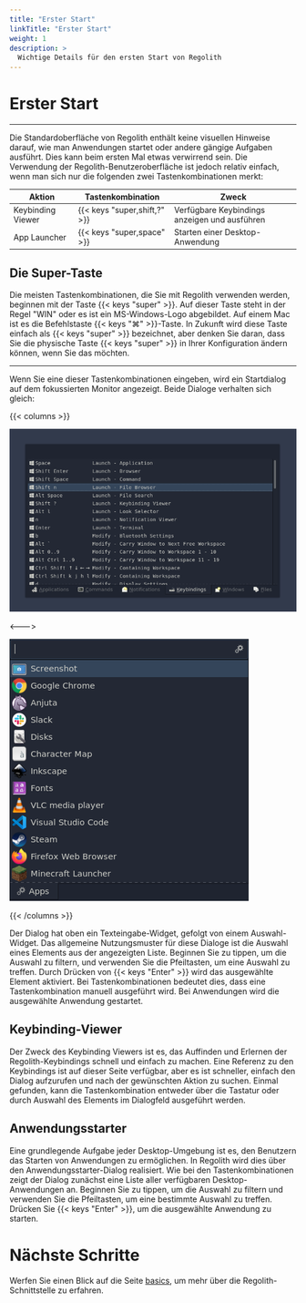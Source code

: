 ```yaml
---
title: "Erster Start"
linkTitle: "Erster Start"
weight: 1
description: >
  Wichtige Details für den ersten Start von Regolith
---
```


# Erster Start

---

Die Standardoberfläche von Regolith enthält keine visuellen Hinweise darauf, wie man Anwendungen startet oder andere gängige Aufgaben ausführt. Dies kann beim ersten Mal etwas verwirrend sein. Die Verwendung der Regolith-Benutzeroberfläche ist jedoch relativ einfach, wenn man sich nur die folgenden zwei Tastenkombinationen merkt:

| Aktion            | Tastenkombination            | Zweck                                         |
|-------------------|------------------------------|-----------------------------------------------|
| Keybinding Viewer | {{< keys "super,shift,?" >}} | Verfügbare Keybindings anzeigen und ausführen |
| App Launcher      | {{< keys "super,space" >}}   | Starten einer Desktop-Anwendung               |

## Die Super-Taste

Die meisten Tastenkombinationen, die Sie mit Regolith verwenden werden, beginnen mit der Taste {{< keys "super" >}}. Auf dieser Taste steht in der Regel "WIN" oder es ist ein MS-Windows-Logo abgebildet. Auf einem Mac ist es die Befehlstaste {{< keys "⌘" >}}-Taste. In Zukunft wird diese Taste einfach als {{< keys "super" >}} bezeichnet, aber denken Sie daran, dass Sie die physische Taste {{< keys "super" >}} in Ihrer Konfiguration ändern können, wenn Sie das möchten.

---

Wenn Sie eine dieser Tastenkombinationen eingeben, wird ein Startdialog auf dem fokussierten Monitor angezeigt. Beide Dialoge verhalten sich gleich:

{{< columns >}}

![](/regolith-ilia-keybinding-window.png)

<--->

![](/regolith-ilia-apps-window.png)

{{< /columns >}}

Der Dialog hat oben ein Texteingabe-Widget, gefolgt von einem Auswahl-Widget. Das allgemeine Nutzungsmuster für diese Dialoge ist die Auswahl eines Elements aus der angezeigten Liste. Beginnen Sie zu tippen, um die Auswahl zu filtern, und verwenden Sie die Pfeiltasten, um eine Auswahl zu treffen. Durch Drücken von {{< keys "Enter" >}} wird das ausgewählte Element aktiviert. Bei Tastenkombinationen bedeutet dies, dass eine Tastenkombination manuell ausgeführt
wird. Bei Anwendungen wird die ausgewählte Anwendung gestartet.

## Keybinding-Viewer

Der Zweck des Keybinding Viewers ist es, das Auffinden und Erlernen der Regolith-Keybindings schnell und einfach zu machen. Eine Referenz zu den Keybindings ist auf dieser Seite verfügbar, aber es ist schneller, einfach den Dialog aufzurufen und nach der gewünschten Aktion zu suchen. Einmal gefunden, kann die Tastenkombination entweder über die Tastatur oder durch Auswahl des Elements im Dialogfeld ausgeführt werden.

## Anwendungsstarter

Eine grundlegende Aufgabe jeder Desktop-Umgebung ist es, den Benutzern das Starten von Anwendungen zu ermöglichen. In Regolith wird dies über den Anwendungsstarter-Dialog realisiert. Wie bei den Tastenkombinationen zeigt der Dialog zunächst eine Liste aller verfügbaren Desktop-Anwendungen an. Beginnen Sie zu tippen, um die Auswahl zu filtern und
verwenden Sie die Pfeiltasten, um eine bestimmte Auswahl zu treffen. Drücken Sie {{< keys "Enter" >}}, um die ausgewählte Anwendung zu starten.

# Nächste Schritte

Werfen Sie einen Blick auf die Seite [basics](../basics), um mehr über die Regolith-Schnittstelle zu erfahren.
